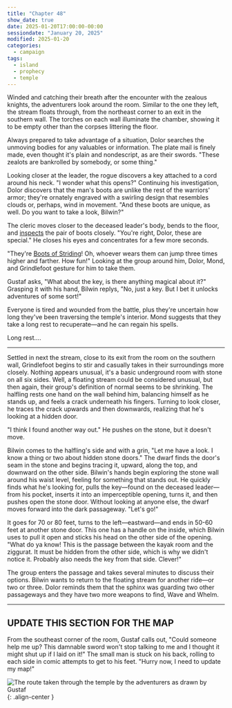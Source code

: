 ```yaml
---
title: "Chapter 48"
show_date: true
date: 2025-01-20T17:00:00-00:00
sessiondate: "January 20, 2025"
modified: 2025-01-20
categories:
  - campaign
tags:
  - island
  - prophecy
  - temple
---
```


Winded and catching their breath after the encounter with the zealous knights, the
adventurers look around the room. Similar to the one they left, the stream floats through,
from the northeast corner to an exit in the southern wall. The torches on each wall illuminate
the chamber, showing it to be empty other than the corpses littering the floor.

Always prepared to take advantage of a situation, Dolor searches the unmoving bodies for any
valuables or information. The plate mail is finely made, even thought it's plain and nondescript, as
are their swords. "These zealots are bankrolled by somebody, or some thing." 

Looking closer at the leader, the rogue discovers a key attached to a cord around his neck. "I
wonder what this opens?" Continuing his investigation, Dolor discovers that the man's boots are
unlike the rest of the warriors' armor; they're ornately engraved with a swirling design that
resembles clouds or, perhaps, wind in movement. "And these boots are unique, as well. Do you
want to take a look, Bilwin?"

The cleric moves closer to the deceased leader's body, bends to the floor, and
[inspects](https://www.dndbeyond.com/spells/2065-detect-magic) the pair of boots closely.
"You're right, Dolor, these are special." He closes his eyes and concentrates for a few more seconds.

"They're [Boots of Striding](https://www.dndbeyond.com/magic-items/4590-boots-of-striding-and-springing)!
Oh, whoever wears them can jump three times higher and farther. How fun!" Looking at the group
around him, Dolor, Mond, and Grindlefoot gesture for him to take them.

Gustaf asks, "What about the key, is there anything magical about it?" Grasping it with his hand,
Bilwin replys, "No, just a key. But I bet it unlocks adventures of some sort!"

Everyone is tired and wounded from the battle, plus they're uncertain how long they've been traversing
the temple's interior. Mond suggests that they take a long rest to recuperate—and he can regain his
spells. 

Long rest....

---

Settled in next the stream, close to its exit from the room on the southern wall, Grindlefoot begins
to stir and casually takes in their surroundings more closely. Nothing appears unusual, it's a basic
underground room with stone on all six sides. Well, a floating stream could be considered unusual, but
then again, their group's definition of normal seems to be shrinking. The halfling rests one hand on the
wall behind him, balancing himself as he stands up, and feels a crack underneath his fingers. Turning to
look closer, he traces the crack upwards and then downwards, realizing that he's looking at a hidden
door.

"I think I found another way out." He pushes on the stone, but it doesn't move. 

Bilwin comes to the halfling's side and with a grin, "Let me have a look. I know a thing or two about
hidden stone doors." The dwarf finds the door's seam in the stone and begins tracing it, upward, along the
top, and downward on the other side. Bilwin's hands begin exploring the stone wall around his waist level,
feeling for something that stands out. He quickly finds what he's looking for, pulls the key—found on
the deceased leader—from his pocket, inserts it into an imperceptible opening, turns it, and then pushes
open the stone door. Without looking at anyone else, the dwarf moves forward into the dark passageway.
"Let's go!"

It goes for 70 or 80 feet, turns to the left—eastward—and ends in 50-60 feet at another stone door. This
one has a handle on the inside, which Bilwin uses to pull it open and sticks his head on the other side
of the opening. "What do ya know! This is the passage between the kayak room and the ziggurat. It must
be hidden from the other side, which is why we didn't notice it. Probably also needs the key from that
side. Clever!"

The group enters the passage and takes several minutes to discuss their options. Bilwin wants to return
to the floating stream for another ride—or two or three. Dolor reminds them that the sphinx was guarding
two other passageways and they have two more weapons to find, Wave and Whelm.

---

## UPDATE THIS SECTION FOR THE MAP

From the southeast corner of the room, Gustaf calls out, "Could someone help me up? This damnable
sword won't stop talking to me and I thought it might shut up if I laid on it!" The small man is
stuck on his back, rolling to each side in comic attempts to get to his feet. "Hurry now, I need to
update my map!"

![The route taken through the temple by the adventurers as drawn by Gustaf](/dnd/assets/images/ch47-drawn-map-route-600px.jpeg){: .align-center }

<!-- NOTES -->

<!-- em dash: — | Mac kebyoard shortcut = Option + Shift + Dash (-) -->
<!-- https://oatcookies.neocities.org/dndmoney to convert copper, silver, gold, and more into CP -->
<!-- Frequently used links:
  [Barbarian rage](https://www.thegamer.com/dungeons-dragons-dnd-barbarian-rage-explained-guide/)
  [Bardic inspiration](https://www.dndbeyond.com/classes/1-bard#BardicInspiration-75)
  [Chaos Bolt](https://www.dndbeyond.com/spells/14761-chaos-bolt)
  [eagle eyesight](https://dnd5e.wikidot.com/barbarian:totem-warrior#toc2)
  [Hanseath](https://forgottenrealms.fandom.com/wiki/Hanseath)
  [Hellish Rebuke](https://www.dndbeyond.com/spells/hellish-rebuke)
  [hurdy-gurdy](https://en.wikipedia.org/wiki/Hurdy-gurdy)
  [Mind Spike](http://dnd5e.wikidot.com/spell:mind-spike)
  [Shillelagh](https://www.dndbeyond.com/spells/2249-shillelagh)
  [Spiritual Weapon](https://www.dndbeyond.com/spells/2263-spiritual-weapon)
  [Wild Shape](https://www.dndbeyond.com/posts/635-druid-101-wild-shape-guide)
-->
<!--
  Lists of spells for the classes:
    - Bard spells (Bilwin): https://www.dndbeyond.com/spells/class/1-bard
    - Cleric spells (Bilwin): https://www.dndbeyond.com/spells/class/cleric 
    - Druid spells (Grindlefoot): https://www.dndbeyond.com/spells/class/druid
    - Sorcerer spells (Mond): https://www.dndbeyond.com/spells/class/sorcerer
    - Warlock spells (Dolor): https://www.dndbeyond.com/spells/class/warlock
  Monsters: https://www.dndbeyond.com/monsters
  Damage types: https://www.wargamer.com/dnd/damage-types
  Luck (Bilwin): http://dnd5e.wikidot.com/feat:lucky
-->
<!-- Directions on a boat:
  Port = left side
  Starboard = right side
  Bow = front
  Aft = back (inside the ship, on board)
  Stern = back (outside, offboard)
-->

<!-- Guest player: Jolivette Shevitz as Dave Chevits -->

